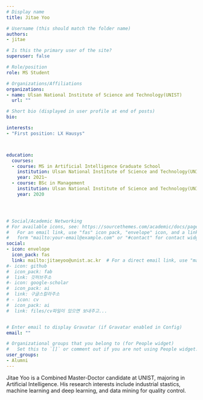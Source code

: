 ```yaml
---
# Display name
title: Jitae Yoo

# Username (this should match the folder name)
authors: 
- jitae

# Is this the primary user of the site?
superuser: false

# Role/position
role: MS Student

# Organizations/Affiliations
organizations:
- name: Ulsan National Institute of Science and Technology(UNIST)
  url: ""

# Short bio (displayed in user profile at end of posts)
bio: 

interests:
- "First position: LX Hausys"



education:
  courses:
  - course: MS in Artificial Intelligence Graduate School
    institution: Ulsan National Institute of Science and Technology(UNIST)
    year: 2021~
  - course: BSc in Management
    institution: Ulsan National Institute of Science and Technology(UNIST)
    year: 2020




# Social/Academic Networking
# For available icons, see: https://sourcethemes.com/academic/docs/page-builder/#icons
#   For an email link, use "fas" icon pack, "envelope" icon, and a link in the
#   form "mailto:your-email@example.com" or "#contact" for contact widget.
social:
- icon: envelope
  icon_pack: fas
  link: mailto:jitaeyoo@unist.ac.kr  # For a direct email link, use "mailto:jitaeyoo@unist.ac.kr".
#- icon: github
#  icon_pack: fab
#  link: 깃허브주소
#- icon: google-scholar
#  icon_pack: ai
#  link: 구글스칼라주소
# - icon: cv
#  icon_pack: ai
#  link: files/cv파일이 있으면 보내주고...


# Enter email to display Gravatar (if Gravatar enabled in Config)
email: ""

# Organizational groups that you belong to (for People widget)
#   Set this to `[]` or comment out if you are not using People widget.
user_groups:
- Alumni
---
```



Jitae Yoo is a Combined Master-Doctor candidate at UNIST, majoring in Artificial Intelligence. His research interests include industrial stastics, machine learning and deep learning, and data mining for quality control.


